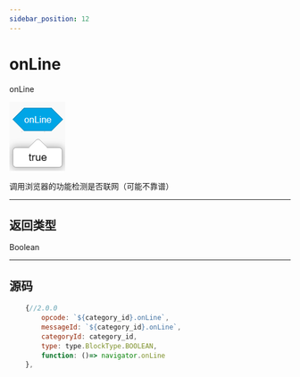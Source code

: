 ```yaml
---
sidebar_position: 12
---
```

# onLine

onLine

![img](img\onLine\image.png)  

调用浏览器的功能检测是否联网（可能不靠谱）

***
## 返回类型
Boolean


***
## 源码
```js title="/categorys/convenient.js"
    {//2.0.0
        opcode: `${category_id}.onLine`,
        messageId: `${category_id}.onLine`,
        categoryId: category_id,
        type: type.BlockType.BOOLEAN,
        function: ()=> navigator.onLine
    },
```
